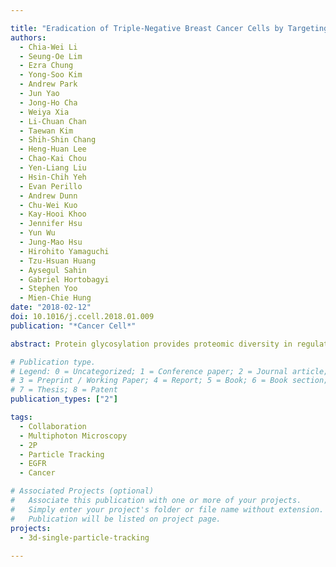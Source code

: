 ```yaml
---

title: "Eradication of Triple-Negative Breast Cancer Cells by Targeting Glycosylated PD-L1"
authors:
  - Chia-Wei Li
  - Seung-Oe Lim
  - Ezra Chung
  - Yong-Soo Kim
  - Andrew Park
  - Jun Yao
  - Jong-Ho Cha
  - Weiya Xia
  - Li-Chuan Chan
  - Taewan Kim
  - Shih-Shin Chang
  - Heng-Huan Lee
  - Chao-Kai Chou
  - Yen-Liang Liu
  - Hsin-Chih Yeh
  - Evan Perillo
  - Andrew Dunn
  - Chu-Wei Kuo
  - Kay-Hooi Khoo
  - Jennifer Hsu
  - Yun Wu
  - Jung-Mao Hsu
  - Hirohito Yamaguchi
  - Tzu-Hsuan Huang
  - Aysegul Sahin
  - Gabriel Hortobagyi
  - Stephen Yoo
  - Mien-Chie Hung
date: "2018-02-12"
doi: 10.1016/j.ccell.2018.01.009
publication: "*Cancer Cell*"

abstract: Protein glycosylation provides proteomic diversity in regulating protein localization, stability, and activity; it remains largely unknown whether the sugar moiety contributes to immunosuppression. In the study of immune receptor glycosylation, we showed that EGF induces programmed death ligand 1 (PD-L1) and receptor programmed cell death protein 1 (PD-1) interaction, requiring β-1,3-N-acetylglucosaminyl transferase (B3GNT3) expression in triple-negative breast cancer. Downregulation of B3GNT3 enhances cytotoxic T cell-mediated anti-tumor immunity. A monoclonal antibody targeting glycosylated PD-L1 (gPD-L1) blocks PD-L1/PD-1 interaction and promotes PD-L1 internalization and degradation. In addition to immune reactivation, drug-conjugated gPD-L1 antibody induces a potent cell-killing effect as well as a bystander-killing effect on adjacent cancer cells lacking PD-L1 expression without any detectable toxicity. Our work suggests targeting protein glycosylation as a potential strategy to enhance immune checkpoint therapy.

# Publication type.
# Legend: 0 = Uncategorized; 1 = Conference paper; 2 = Journal article;
# 3 = Preprint / Working Paper; 4 = Report; 5 = Book; 6 = Book section;
# 7 = Thesis; 8 = Patent
publication_types: ["2"]

tags:
  - Collaboration
  - Multiphoton Microscopy
  - 2P
  - Particle Tracking
  - EGFR
  - Cancer

# Associated Projects (optional)
#   Associate this publication with one or more of your projects.
#   Simply enter your project's folder or file name without extension.
#   Publication will be listed on project page.
projects:
  - 3d-single-particle-tracking
  
---
```

